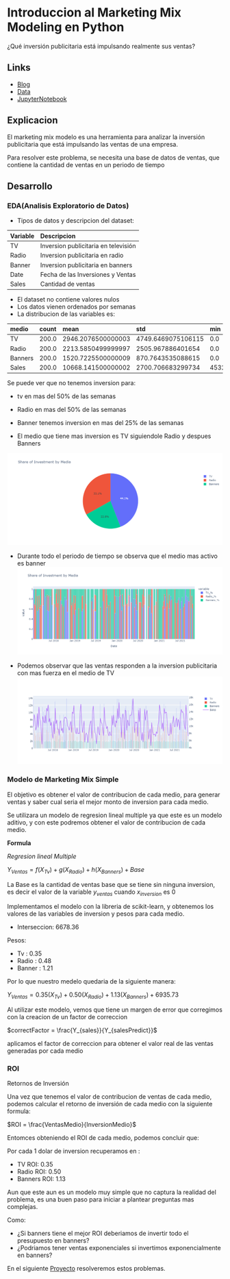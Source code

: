 # Introduccion al Marketing Mix Modeling en Python

¿Qué inversión publicitaria está impulsando realmente sus ventas?

## Links

- [Blog](https://towardsdatascience.com/introduction-to-marketing-mix-modeling-in-python-d0dd81f4e794)
- [Data](https://github.com/Garve/datasets/blob/4576d323bf2b66c906d5130d686245ad205505cf/mmm.csv)
- [JupyterNotebook](Teoria1MMMSimple.ipynb)

## Explicacion

El marketing mix modelo es una herramienta para analizar la inversión publicitaria que está impulsando las ventas de una empresa.

Para resolver este problema, se necesita una base de datos de ventas, que contiene la cantidad de ventas en un periodo de tiempo

## Desarrollo

### EDA(Analisis Exploratorio de Datos)

- Tipos de datos y descripcion del dataset:

|Variable|Descripcion|
|:-------|:----------|
|TV|Inversion publicitaria en televisión|
|Radio|Inversion publicitaria en radio|
|Banner|Inversion publicitaria en banners|
|Date|Fecha de las Inversiones y Ventas|
|Sales|Cantidad de ventas|

- El dataset no contiene valores nulos
- Los datos vienen ordenados por semanas
- La distribucion de las variables es:

|medio|count|mean|std|min|25%|50%|75%|max|
|:----|:----|:----|:----|:----|:----|:----|:----|:----|
|TV|200.0|2946.2076500000003|4749.6469075106115|0.0|0.0|0.0|7938.5275|13901.55|
|Radio|200.0|2213.5850499999997|2505.967886401654|0.0|0.0|0.0|4624.0275|7696.22|
|Banners|200.0|1520.7225500000009|870.7643535088615|0.0|1657.195|1918.99|2069.7675|2518.88|
|Sales|200.0|10668.141500000002|2700.706683299734|4532.33|8396.9425|10853.105|12566.994999999999|17668.34|

Se puede ver que no tenemos inversion para: 

- tv en mas del 50% de las semanas
- Radio en mas del 50% de las semanas
- Banner tenemos inversion en mas del 25% de las semanas

- El medio que tiene mas inversion es TV siguiendole Radio y despues Banners 
  
![pie](./Plots/pie.png)

- Durante todo el periodo de tiempo se observa que el medio mas activo es banner
![piebarrs](./Plots/SOI.png)

- Podemos observar que las ventas responden a la inversion publicitaria con mas fuerza en el medio de TV
![bar](./Plots/InvVsSales.png)

### Modelo de Marketing Mix Simple
El objetivo es obtener el valor de contribucion de cada medio, para generar ventas y saber cual seria el mejor monto de inversion para cada medio.

Se utilizara un modelo de regresion lineal multiple ya que este es un modelo aditivo, y con este podremos obtener el valor de contribucion de cada medio.

**Formula**

*Regresion lineal Multiple*

$Y_{Ventas} = f(X_{Tv}) + g(X_{Radio}) + h(X_{Banners}) + Base$

La Base es la cantidad de ventas base que se tiene sin ninguna inversion, es decir el valor de la variable $y_{ventas}$ cuando $x_{inversion}$ es $0$

Implementamos el modelo con la libreria de scikit-learn, y obtenemos los valores de las variables de inversion y pesos para cada medio.

- Interseccion: 6678.36

Pesos:
- Tv : 0.35
- Radio : 0.48
- Banner : 1.21
  
Por lo que nuestro medelo quedaria de la siguiente manera:

$Y_{Ventas} = 0.35(X_{Tv}) + 0.50(X_{Radio}) + 1.13(X_{Banners}) + 6935.73$

Al utilizar este modelo, vemos que tiene un margen de error que corregimos con la creacion de un factor de correccion

$correctFactor = \frac{Y_{sales}}{Y_{salesPredict}}$

aplicamos el factor de correccion para obtener el valor real de las ventas generadas por cada medio

### ROI
Retornos de Inversión

Una vez que tenemos el valor de contribucion de ventas de cada medio, podemos calcular el retorno de inversión de cada medio con la siguiente formula:

$ROI = \frac{VentasMedio}{InversionMedio}$

Entomces obteniendo el ROI de cada medio, podemos concluir que:

Por cada $1$ dolar de inversion recuperamos en :

- TV ROI: $0.35$
- Radio ROI: $0.50$
- Banners ROI: $1.13$

Aun que este aun es un modelo muy simple que no captura la realidad del problema, es una buen paso para iniciar a plantear preguntas mas complejas.

Como:

- ¿Si banners tiene el mejor ROI deberiamos de invertir todo el presupuesto en banners?
- ¿Podriamos tener ventas exponenciales si invertimos exponencialmente en banners?

En el siguiente [Proyecto](../Teoria2/README.md) resolveremos estos problemas.
